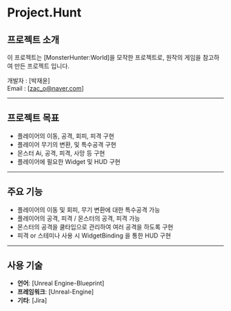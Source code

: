 # Project.Hunt

## 프로젝트 소개
이 프로젝트는 [MonsterHunter:World]을 모작한 프로젝트로, 원작의 게임을 참고하여 만든 프로젝트 입니다. 

개발자 : [박재윤]  
Email : [zac_o@naver.com]

---

## 프로젝트 목표
- 플레이어의 이동, 공격, 회피, 피격 구현
- 플레이어 무기의 변환, 및 특수공격 구현
- 몬스터 Ai, 공격, 피격, 사망 등 구현
- 플레이어에 필요한 Widget 및 HUD 구현

---

## 주요 기능
- 플레이어의 이동 및 회피, 무기 변환에 대한 특수공격 가능
- 플레이어의 공격, 피격 / 몬스터의 공격, 피격 가능
- 몬스터의 공격을 쿨타입으로 관리하여 여러 공격을 하도록 구현
- 피격 or 스테미나 사용 시 WidgetBinding 을 통한 HUD 구현

---

## 사용 기술
- **언어**: [Unreal Engine-Blueprint]
- **프레임워크**: [Unreal-Engine]
- **기타**: [Jira]
